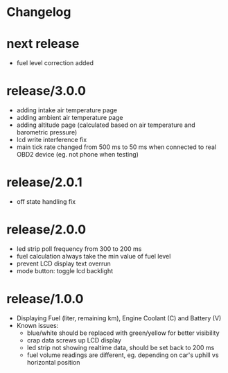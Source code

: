 # Changelog

# next release
- fuel level correction added

# release/3.0.0
 - adding intake air temperature page
 - adding ambient air temperature page
 - adding altitude page (calculated based on air temperature and barometric pressure)
 - lcd write interference fix
 - main tick rate changed from 500 ms to 50 ms when connected to real OBD2 device (eg. not phone when testing)

# release/2.0.1
 - off state handling fix

# release/2.0.0
 - led strip poll frequency from 300 to 200 ms
 - fuel calculation always take the min value of fuel level
 - prevent LCD display text overrun
 - mode button: toggle lcd backlight

# release/1.0.0

 - Displaying Fuel (liter, remaining km), Engine Coolant (C) and Battery (V)
 - Known issues: 
   - blue/white should be replaced with green/yellow for better visibility
   - crap data screws up LCD display
   - led strip not showing realtime data, should be set back to 200 ms
   - fuel volume readings are different, eg. depending on car's uphill vs horizontal position